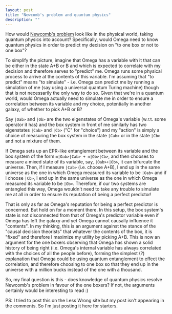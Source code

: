```yaml
---
layout: post
title: "Newcomb's problem and quantum physics"
description: ""
---
```


How would [Newcomb's problem] look like in the physical world, taking quantum
physics into account? Specifically, would Omega need to know quantum physics in
order to predict my decision on "to one box or not to one box"?

To simplify the picture, imagine that Omega has a variable with it that can be
either in the state A+B or B and which is expected to correlate with my
decision and therefore serves to "predict" me. Omega runs some physical process
to arrive at the contents of this variable. I'm assuming that "to predict"
means "to simulate" - i.e. Omega can predict me by running a simulation of me
(say using a universal quantum Turing machine) though that is not necessarily
the only way to do so. Given that we're in a quantum world, would Omega
actually need to simulate me in order to ensure a correlation between its
variable and my choice, potentially in another galaxy, of whether to pick A+B
or B?

Say `|Oab>` and `|Ob>` are the two eigenstates of Omega's variable (w.r.t.
some operator it has) and the box system in front of me similarly has two
eigenstates `|Cab>` and `|Cb>` ("C" for "choice") and my "action" is simply a
choice of measuring the box system in the state `|Cab>` or in the state
`|Cb>` and not a mixture of them.


If Omega sets up an EPR-like entanglement between its variable and the box
system of the form `m|Oab>|Cab> + n|Ob>|Cb>`, and then chooses to measure a
mixed state of its variable, say, `|Oab>+|Ob>`, it can bifurcate the universe.
Then, if I measure `|Cab>` (i.e. choose A+B), I end up in the same universe as
the one in which Omega measured its variable to be `|Oab>` and if I choose
`|Cb>`, I end up in the same universe as the one in which Omega measured its
variable to be `|Ob>`.  Therefore, if our two systems are entangled this way,
Omega wouldn't need to take any trouble to simulate me at all in order to
ensure its reputation of being a perfect predictor!


That is only as far as Omega's reputation for being a perfect predictor is
concerned. But hold on for a moment there. In this setup, the box system's
state is not disconnected from that of Omega's predictor variable even if Omega
has left the galaxy and yet Omega cannot causally influence it "contents". In
my thinking, this is an argument against the stance of the "causal decision
theorists" that whatever the contents of the box, it is "fixed" and therefore I
maximize my utility by picking A+B. This is now an argument for the one boxers
observing that Omega has shown a solid history of being right (i.e. Omega's
internal variable has always correlated with the choices of all the people
before), forming the simplest (?) explanation that Omega could be using quantum
entanglement to effect the correlation, and therefore choosing to one box so
that they end up in the universe with a million bucks instead of the one with a
thousand.

So, my final question is this - does knowledge of quantum physics resolve
Newcomb's problem in favour of the one boxers? If not, the arguments certainly
would be interesting to read :)

PS: I tried to post this on the Less Wrong site but my post isn't appearing in
the comments. So I'm just posting it here for starters.

[Newcomb's problem]: http://lesswrong.com/lw/nc/newcombs_problem_and_regret_of_rationality/
